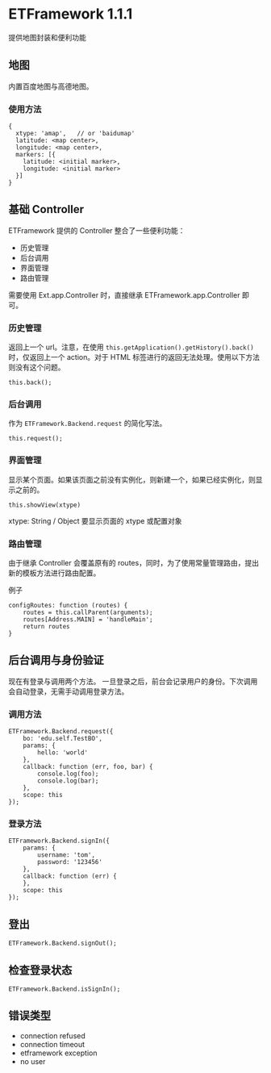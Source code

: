 ETFramework 1.1.1
============================
提供地图封装和便利功能

地图
----------------------------
内置百度地图与高德地图。

### 使用方法
```
{
  xtype: 'amap',   // or 'baidumap'
  latitude: <map center>,
  longitude: <map center>,
  markers: [{
    latitude: <initial marker>,
    longitude: <initial marker>
  }]
}
```

基础 Controller
----------------------------
ETFramework 提供的 Controller 整合了一些便利功能：
- 历史管理
- 后台调用
- 界面管理
- 路由管理

需要使用 Ext.app.Controller 时，直接继承 ETFramework.app.Controller 即可。

### 历史管理
返回上一个 url。注意，在使用 `this.getApplication().getHistory().back()` 时，仅返回上一个 action。对于 HTML 标签进行的返回无法处理。使用以下方法则没有这个问题。
```
this.back();
```

### 后台调用
作为 `ETFramework.Backend.request` 的简化写法。
```
this.request();
```

### 界面管理
显示某个页面。如果该页面之前没有实例化，则新建一个，如果已经实例化，则显示之前的。
```
this.showView(xtype)
```
xtype: String / Object
要显示页面的 xtype 或配置对象

### 路由管理
由于继承 Controller 会覆盖原有的 routes，同时，为了使用常量管理路由，提出新的模板方法进行路由配置。

例子
```
configRoutes: function (routes) {
    routes = this.callParent(arguments);
    routes[Address.MAIN] = 'handleMain';
    return routes
}
```

后台调用与身份验证
-----------------------------
现在有登录与调用两个方法。
一旦登录之后，前台会记录用户的身份。下次调用会自动登录，无需手动调用登录方法。

### 调用方法
```
ETFramework.Backend.request({
    bo: 'edu.self.TestBO',
    params: {
        hello: 'world'
    },
    callback: function (err, foo, bar) {
        console.log(foo);
        console.log(bar);
    },
    scope: this
});
```

### 登录方法
```
ETFramework.Backend.signIn({
    params: {
        username: 'tom',
        password: '123456'
    },
    callback: function (err) {
    },
    scope: this
});
```

登出
--------------------------
```
ETFramework.Backend.signOut();
```

检查登录状态
--------------------------
```
ETFramework.Backend.isSignIn();
```

错误类型
-----------------------------
- connection refused
- connection timeout
- etframework exception
- no user 
